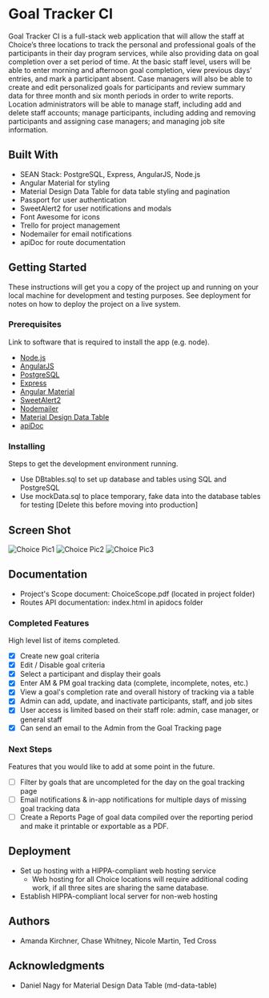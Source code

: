 # Goal Tracker CI

Goal Tracker CI is a full-stack web application that will allow the staff at Choice’s three locations to track the personal and professional goals of the participants in their day program services, while also providing data on goal completion over a set period of time. At the basic staff level, users will be able to enter morning and afternoon goal completion, view previous days’ entries, and mark a participant absent. Case managers will also be able to create and edit personalized goals for participants and review summary data for three month and six month periods in order to write reports. Location administrators will be able to manage staff, including add and delete staff accounts; manage participants, including adding and removing participants and assigning case managers; and managing job site information.


## Built With

- SEAN Stack: PostgreSQL, Express, AngularJS, Node.js
- Angular Material for styling
- Material Design Data Table for data table styling and pagination
- Passport for user authentication
- SweetAlert2 for user notifications and modals
- Font Awesome for icons
- Trello for project management
- Nodemailer for email notifications
- apiDoc for route documentation

## Getting Started

These instructions will get you a copy of the project up and running on your local machine for development and testing purposes. See deployment for notes on how to deploy the project on a live system.

### Prerequisites

Link to software that is required to install the app (e.g. node).

- [Node.js](https://nodejs.org/en/)
- [AngularJS](https://angularjs.org/)
- [PostgreSQL](https://www.postgresql.org/)
- [Express](http://expressjs.com/)
- [Angular Material](https://material.angularjs.org/latest/)
- [SweetAlert2](https://limonte.github.io/sweetalert2/)
- [Nodemailer](https://nodemailer.com/about/)
- [Material Design Data Table](https://github.com/daniel-nagy/md-data-table)
- [apiDoc](http://apidocjs.com/)


### Installing

Steps to get the development environment running.

- Use DBtables.sql to set up database and tables using SQL and PostgreSQL
- Use mockData.sql to place temporary, fake data into the database tables for testing [Delete this before moving into production]

## Screen Shot

![Choice Pic1](https://user-images.githubusercontent.com/17738567/31908092-650b287a-b7fb-11e7-973a-22c4d82fd29c.PNG)
![Choice Pic2](https://user-images.githubusercontent.com/17738567/31908275-f0e0217a-b7fb-11e7-8b0d-9d482198d2fc.PNG)
![Choice Pic3](https://user-images.githubusercontent.com/17738567/31908281-f3de3542-b7fb-11e7-8de1-8ad6c18b992c.PNG)

## Documentation

- Project's Scope document: ChoiceScope.pdf (located in project folder)
- Routes API documentation: index.html in apidocs folder

### Completed Features

High level list of items completed.

- [x] Create new goal criteria
- [x] Edit / Disable goal criteria
- [x] Select a participant and display their goals
- [x] Enter AM & PM goal tracking data (complete, incomplete, notes, etc.)
- [x] View a goal's completion rate and overall history of tracking via a table
- [x] Admin can add, update, and inactivate participants, staff, and job sites
- [x] User access is limited based on their staff role: admin, case manager, or general staff
- [x] Can send an email to the Admin from the Goal Tracking page

### Next Steps

Features that you would like to add at some point in the future.

- [ ] Filter by goals that are uncompleted for the day on the goal tracking page
- [ ] Email notifications & in-app notifications for multiple days of missing goal tracking data
- [ ] Create a Reports Page of goal data compiled over the reporting period and make it printable or exportable as a PDF.

## Deployment

- Set up hosting with a HIPPA-compliant web hosting service
  - Web hosting for all Choice locations will require additional coding work, if all three sites are sharing the same database.
- Establish HIPPA-compliant local server for non-web hosting

## Authors

* Amanda Kirchner, Chase Whitney, Nicole Martin, Ted Cross


## Acknowledgments

- Daniel Nagy for Material Design Data Table (md-data-table)
